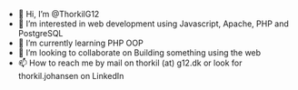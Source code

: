 - 👋 Hi, I’m @ThorkilG12
- 👀 I’m interested in web development using Javascript, Apache, PHP and PostgreSQL
- 🌱 I’m currently learning PHP OOP
- 💞️ I’m looking to collaborate on Building something using the web
- 📫 How to reach me by mail on thorkil (at) g12.dk or look for thorkil.johansen on LinkedIn

<!---
ThorkilG12/ThorkilG12 is a ✨ special ✨ repository because its `README.md` (this file) appears on your GitHub profile.
You can click the Preview link to take a look at your changes.
--->
